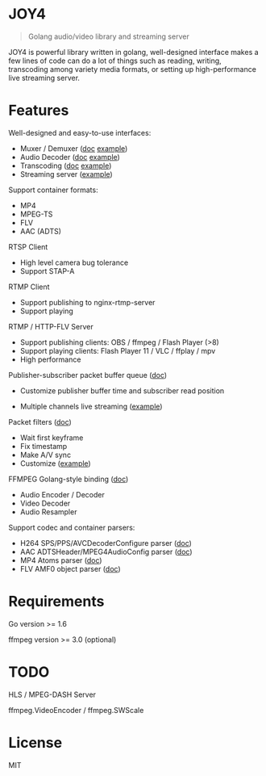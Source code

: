 # JOY4

> Golang audio/video library and streaming server

JOY4 is powerful library written in golang, well-designed interface makes a few lines of code can do a lot of things such as reading, writing, transcoding among variety media formats, or setting up high-performance live streaming server.

# Features 

Well-designed and easy-to-use interfaces:

- Muxer / Demuxer ([doc](https://godoc.org/github.com/shawnfeng/joy4/av#Demuxer) [example](https://github.com/shawnfeng/joy4/blob/master/examples/open_probe_file/main.go))
- Audio Decoder ([doc](https://godoc.org/github.com/shawnfeng/joy4/av#AudioDecoder) [example](https://github.com/shawnfeng/joy4/blob/master/examples/audio_decode/main.go))
- Transcoding ([doc](https://godoc.org/github.com/shawnfeng/joy4/av/transcode) [example](https://github.com/shawnfeng/joy4/blob/master/examples/transcode/main.go))
- Streaming server ([example](https://github.com/shawnfeng/joy4/blob/master/examples/http_flv_and_rtmp_server/main.go))

Support container formats:

- MP4
- MPEG-TS
- FLV
- AAC (ADTS)

RTSP Client
- High level camera bug tolerance
- Support STAP-A

RTMP Client
- Support publishing to nginx-rtmp-server
- Support playing

RTMP / HTTP-FLV Server 
- Support publishing clients: OBS / ffmpeg / Flash Player (>8)
- Support playing clients: Flash Player 11 / VLC / ffplay / mpv
- High performance


Publisher-subscriber packet buffer queue ([doc](https://godoc.org/github.com/shawnfeng/joy4/av/pubsub))

- Customize publisher buffer time and subscriber read position


- Multiple channels live streaming ([example](https://github.com/shawnfeng/joy4/blob/master/examples/rtmp_server_channels/main.go))

Packet filters ([doc](https://godoc.org/github.com/shawnfeng/joy4/av/pktque))

- Wait first keyframe
- Fix timestamp
- Make A/V sync
- Customize ([example](https://github.com/shawnfeng/joy4/blob/master/examples/rtmp_server_channels/main.go#L19))

FFMPEG Golang-style binding ([doc](https://godoc.org/github.com/shawnfeng/joy4/cgo/ffmpeg))
- Audio Encoder / Decoder
- Video Decoder
- Audio Resampler

Support codec and container parsers:

- H264 SPS/PPS/AVCDecoderConfigure parser ([doc](https://godoc.org/github.com/shawnfeng/joy4/codec/h264parser))
- AAC ADTSHeader/MPEG4AudioConfig parser ([doc](https://godoc.org/github.com/shawnfeng/joy4/codec/aacparser))
- MP4 Atoms parser ([doc](https://godoc.org/github.com/shawnfeng/joy4/format/mp4/mp4io))
- FLV AMF0 object parser ([doc](https://godoc.org/github.com/shawnfeng/joy4/format/flv/flvio))

# Requirements

Go version >= 1.6

ffmpeg version >= 3.0 (optional)

# TODO

HLS / MPEG-DASH Server

ffmpeg.VideoEncoder / ffmpeg.SWScale

# License

MIT
